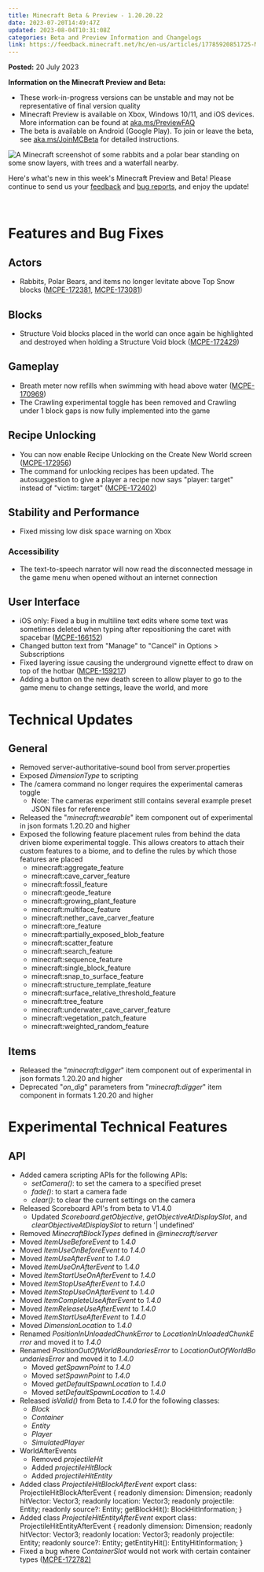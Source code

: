 ```yaml
---
title: Minecraft Beta & Preview - 1.20.20.22
date: 2023-07-20T14:49:47Z
updated: 2023-08-04T10:31:08Z
categories: Beta and Preview Information and Changelogs
link: https://feedback.minecraft.net/hc/en-us/articles/17785920851725-Minecraft-Beta-Preview-1-20-20-22
---
```


**Posted:** 20 July 2023

**Information on the Minecraft Preview and Beta:**

- These work-in-progress versions can be unstable and may not be representative of final version quality
- Minecraft Preview is available on Xbox, Windows 10/11, and iOS devices. More information can be found at [aka.ms/PreviewFAQ](https://aka.ms/PreviewFAQ)
- The beta is available on Android (Google Play). To join or leave the beta, see [aka.ms/JoinMCBeta](https://aka.ms/JoinMCBeta) for detailed instructions.

![A Minecraft screenshot of some rabbits and a polar bear standing on some snow layers, with trees and a waterfall nearby.](https://feedback.minecraft.net/hc/article_attachments/17785909268493)

Here's what's new in this week's Minecraft Preview and Beta! Please continue to send us your [feedback](https://aka.ms/MC120Feedback) and [bug reports](https://bugs.mojang.com/), and enjoy the update!

 

# **Features and Bug Fixes**

## **Actors**

- Rabbits, Polar Bears, and items no longer levitate above Top Snow blocks ([MCPE-172381](https://bugs.mojang.com/browse/MCPE-172381), [MCPE-173081](https://bugs.mojang.com/browse/MCPE-173081)) 

## **Blocks**

- Structure Void blocks placed in the world can once again be highlighted and destroyed when holding a Structure Void block ([MCPE-172429](https://bugs.mojang.com/browse/MCPE-172429)) 

## **Gameplay**

- Breath meter now refills when swimming with head above water ([MCPE-170969](https://bugs.mojang.com/browse/MCPE-170969)) 
- The Crawling experimental toggle has been removed and Crawling under 1 block gaps is now fully implemented into the game 

## **Recipe Unlocking**

- You can now enable Recipe Unlocking on the Create New World screen ([MCPE-172956](https://bugs.mojang.com/browse/MCPE-172956))
- The command for unlocking recipes has been updated. The autosuggestion to give a player a recipe now says "player: target" instead of "victim: target" ([MCPE-172402](https://bugs.mojang.com/browse/MCPE-172402)) 

## **Stability and Performance**

- Fixed missing low disk space warning on Xbox 

### **Accessibility**

- The text-to-speech narrator will now read the disconnected message in the game menu when opened without an internet connection 

## **User Interface**

- iOS only: Fixed a bug in multiline text edits where some text was sometimes deleted when typing after repositioning the caret with spacebar ([MCPE-166152](https://bugs.mojang.com/browse/MCPE-166152)) 
- Changed button text from "Manage" to "Cancel" in Options \> Subscriptions 
- Fixed layering issue causing the underground vignette effect to draw on top of the hotbar ([MCPE-159217](https://bugs.mojang.com/browse/MCPE-159217))
- Adding a button on the new death screen to allow player to go to the game menu to change settings, leave the world, and more

# **Technical Updates**

## **General**

- Removed server-authoritative-sound bool from server.properties 
- Exposed *DimensionType* to scripting
- The /camera command no longer requires the experimental cameras toggle 
  - Note: The cameras experiment still contains several example preset JSON files for reference
- Released the "*minecraft:wearable*" item component out of experimental in json formats 1.20.20 and higher
- Exposed the following feature placement rules from behind the data driven biome experimental toggle. This allows creators to attach their custom features to a biome, and to define the rules by which those features are placed
  - minecraft:aggregate_feature
  - minecraft:cave_carver_feature
  - minecraft:fossil_feature
  - minecraft:geode_feature
  - minecraft:growing_plant_feature
  - minecraft:multiface_feature
  - minecraft:nether_cave_carver_feature
  - minecraft:ore_feature
  - minecraft:partially_exposed_blob_feature
  - minecraft:scatter_feature
  - minecraft:search_feature
  - minecraft:sequence_feature
  - minecraft:single_block_feature
  - minecraft:snap_to_surface_feature
  - minecraft:structure_template_feature
  - minecraft:surface_relative_threshold_feature
  - minecraft:tree_feature
  - minecraft:underwater_cave_carver_feature
  - minecraft:vegetation_patch_feature
  - minecraft:weighted_random_feature

## **Items**

- Released the "*minecraft:digger*" item component out of experimental in json formats 1.20.20 and higher 
- Deprecated "*on_dig*" parameters from "*minecraft:digger*" item component in formats 1.20.20 and higher 

# **Experimental Technical Features**

## **API**

- Added camera scripting APIs for the following APIs: 
  - *setCamera()*: to set the camera to a specified preset
  - *fade()*: to start a camera fade
  - *clear()*: to clear the current settings on the camera
- Released Scoreboard API's from beta to V1.4.0
  - Updated *Scoreboard.getObjective*, *getObjectiveAtDisplaySlot*, and *clearObjectiveAtDisplaySlot* to return '\| undefined'
- Removed *MinecraftBlockTypes* defined in *@minecraft/server*
- Moved *ItemUseBeforeEvent* to *1.4.0*
- Moved *ItemUseOnBeforeEvent* to *1.4.0*
- Moved *ItemUseAfterEvent* to *1.4.0*
- Moved *ItemUseOnAfterEvent* to *1.4.0*
- Moved *ItemStartUseOnAfterEvent* to *1.4.0*
- Moved *ItemStopUseAfterEvent* to *1.4.0*
- Moved *ItemStopUseOnAfterEvent* to *1.4.0*
- Moved *ItemCompleteUseAfterEvent* to *1.4.0*
- Moved *ItemReleaseUseAfterEvent* to *1.4.0*
- Moved *ItemStartUseAfterEvent* to *1.4.0*
- Moved *DimensionLocation* to *1.4.0*
- Renamed *PositionInUnloadedChunkError* to *LocationInUnloadedChunkError* and moved it to *1.4.0*
- Renamed *PositionOutOfWorldBoundariesError* to *LocationOutOfWorldBoundariesError* and moved it to *1.4.0*
  - Moved *getSpawnPoint* to *1.4.0*
  - Moved *setSpawnPoint* to *1.4.0*
  - Moved *getDefaultSpawnLocation* to *1.4.0*
  - Moved *setDefaultSpawnLocation* to *1.4.0*
- Released *isValid()* from Beta to *1.4.0* for the following classes:
  - *Block*
  - *Container*
  - *Entity*
  - *Player*
  - *SimulatedPlayer*
- WorldAfterEvents
  - Removed *projectileHit*
  - Added *projectileHitBlock*
  - Added *projectileHitEntity*
- Added class *ProjectileHitBlockAfterEvent* export class:  
  ProjectileHitBlockAfterEvent { readonly dimension: Dimension; readonly hitVector: Vector3; readonly location: Vector3; readonly projectile: Entity; readonly source?: Entity; getBlockHit(): BlockHitInformation; }
- Added class *ProjectileHitEntityAfterEvent* export class:  
  ProjectileHitEntityAfterEvent { readonly dimension: Dimension; readonly hitVector: Vector3; readonly location: Vector3; readonly projectile: Entity; readonly source?: Entity; getEntityHit(): EntityHitInformation; }
- Fixed a bug where *ContainerSlot* would not work with certain container types ([MCPE-172782)](https://bugs.mojang.com/browse/MCPE-172782)
